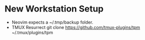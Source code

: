 # New Workstation Setup

- Neovim expects a ~/.tmp/backup folder.
- TMUX Resurrect git clone https://github.com/tmux-plugins/tpm ~/.tmux/plugins/tpm

